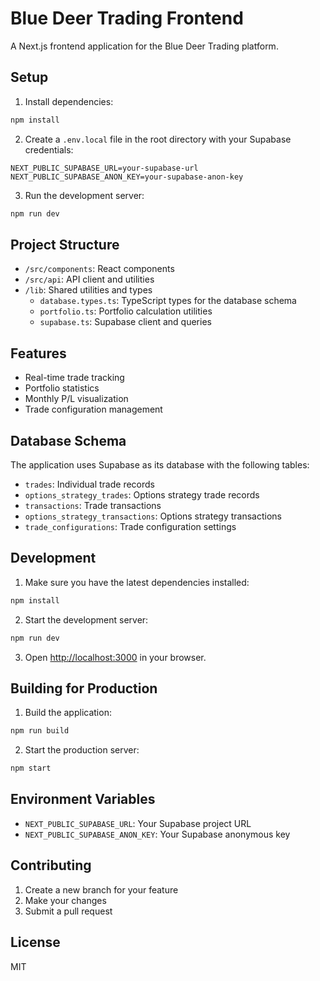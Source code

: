 # Blue Deer Trading Frontend

A Next.js frontend application for the Blue Deer Trading platform.

## Setup

1. Install dependencies:
```bash
npm install
```

2. Create a `.env.local` file in the root directory with your Supabase credentials:
```
NEXT_PUBLIC_SUPABASE_URL=your-supabase-url
NEXT_PUBLIC_SUPABASE_ANON_KEY=your-supabase-anon-key
```

3. Run the development server:
```bash
npm run dev
```

## Project Structure

- `/src/components`: React components
- `/src/api`: API client and utilities
- `/lib`: Shared utilities and types
  - `database.types.ts`: TypeScript types for the database schema
  - `portfolio.ts`: Portfolio calculation utilities
  - `supabase.ts`: Supabase client and queries

## Features

- Real-time trade tracking
- Portfolio statistics
- Monthly P/L visualization
- Trade configuration management

## Database Schema

The application uses Supabase as its database with the following tables:

- `trades`: Individual trade records
- `options_strategy_trades`: Options strategy trade records
- `transactions`: Trade transactions
- `options_strategy_transactions`: Options strategy transactions
- `trade_configurations`: Trade configuration settings

## Development

1. Make sure you have the latest dependencies installed:
```bash
npm install
```

2. Start the development server:
```bash
npm run dev
```

3. Open [http://localhost:3000](http://localhost:3000) in your browser.

## Building for Production

1. Build the application:
```bash
npm run build
```

2. Start the production server:
```bash
npm start
```

## Environment Variables

- `NEXT_PUBLIC_SUPABASE_URL`: Your Supabase project URL
- `NEXT_PUBLIC_SUPABASE_ANON_KEY`: Your Supabase anonymous key

## Contributing

1. Create a new branch for your feature
2. Make your changes
3. Submit a pull request

## License

MIT
